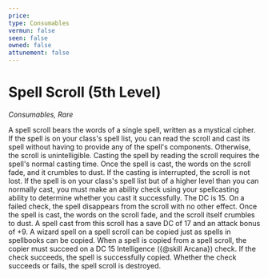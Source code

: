 ```yaml
---
price: 
type: Consumables
vermun: false
seen: false
owned: false
attunement: false
---
```

# Spell Scroll (5th Level)

*Consumables, Rare*

A spell scroll bears the words of a single spell, written as a mystical cipher. If the spell is on your class's spell list, you can read the scroll and cast its spell without having to provide any of the spell's components. Otherwise, the scroll is unintelligible. Casting the spell by reading the scroll requires the spell's normal casting time. Once the spell is cast, the words on the scroll fade, and it crumbles to dust. If the casting is interrupted, the scroll is not lost. If the spell is on your class's spell list but of a higher level than you can normally cast, you must make an ability check using your spellcasting ability to determine whether you cast it successfully. The DC is 15. On a failed check, the spell disappears from the scroll with no other effect. Once the spell is cast, the words on the scroll fade, and the scroll itself crumbles to dust. A spell cast from this scroll has a save DC of 17 and an attack bonus of +9. A wizard spell on a spell scroll can be copied just as spells in spellbooks can be copied. When a spell is copied from a spell scroll, the copier must succeed on a DC 15 Intelligence ({@skill Arcana}) check. If the check succeeds, the spell is successfully copied. Whether the check succeeds or fails, the spell scroll is destroyed.